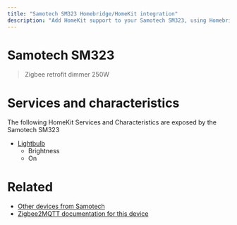 ```yaml
---
title: "Samotech SM323 Homebridge/HomeKit integration"
description: "Add HomeKit support to your Samotech SM323, using Homebridge, Zigbee2MQTT and homebridge-z2m."
---
```

<!---
This file has been GENERATED using src/docgen/docgen.ts
DO NOT EDIT THIS FILE MANUALLY!
-->
# Samotech SM323
> Zigbee retrofit dimmer 250W


# Services and characteristics
The following HomeKit Services and Characteristics are exposed by
the Samotech SM323

* [Lightbulb](../../light.md)
  * Brightness
  * On


# Related
* [Other devices from Samotech](../index.md#samotech)
* [Zigbee2MQTT documentation for this device](https://www.zigbee2mqtt.io/devices/SM323.html)